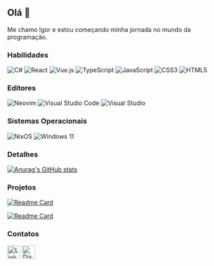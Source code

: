 ## Olá 👋

Me chamo Igor e estou começando minha jornada no mundo da programação.

### Habilidades

![C#](https://img.shields.io/badge/c%23-%23239120.svg?style=for-the-badge&logo=csharp&logoColor=white)
![React](https://img.shields.io/badge/react-%2320232a.svg?style=for-the-badge&logo=react&logoColor=%2361DAFB)
![Vue.js](https://img.shields.io/badge/vuejs-%2335495e.svg?style=for-the-badge&logo=vuedotjs&logoColor=%234FC08D)
![TypeScript](https://img.shields.io/badge/typescript-%23007ACC.svg?style=for-the-badge&logo=typescript&logoColor=white)
![JavaScript](https://img.shields.io/badge/javascript-%23323330.svg?style=for-the-badge&logo=javascript&logoColor=%23F7DF1E)
![CSS3](https://img.shields.io/badge/css3-%231572B6.svg?style=for-the-badge&logo=css3&logoColor=white)
![HTML5](https://img.shields.io/badge/html5-%23E34F26.svg?style=for-the-badge&logo=html5&logoColor=white)

### Editores

![Neovim](https://img.shields.io/badge/NeoVim-%2357A143.svg?&style=for-the-badge&logo=neovim&logoColor=white)
![Visual Studio Code](https://img.shields.io/badge/Visual%20Studio%20Code-0078d7.svg?style=for-the-badge&logo=visual-studio-code&logoColor=white)
![Visual Studio](https://img.shields.io/badge/Visual%20Studio-5C2D91.svg?style=for-the-badge&logo=visual-studio&logoColor=white)

### Sistemas Operacionais

![NixOS](https://img.shields.io/badge/NIXOS-5277C3.svg?style=for-the-badge&logo=NixOS&logoColor=white)
![Windows 11](https://img.shields.io/badge/Windows%2011-%230079d5.svg?style=for-the-badge&logo=Windows%2011&logoColor=white)

### Detalhes

[![Anurag's GitHub stats](https://github-readme-stats.vercel.app/api?username=monitzz&show_icons=true&theme=synthwave)](https://github.com/anuraghazra/github-readme-stats)

### Projetos

[![Readme Card](https://github-readme-stats.vercel.app/api/pin/?username=monitzz&repo=portfolio&theme=synthwave)](https://github.com/anuragharza/github-readme-stats)

[![Readme Card](https://github-readme-stats.vercel.app/api/pin/?username=monitzz&repo=color-generator&theme=synthwave)](https://github.com/anuragharza/github-readme-stats)

### Contatos

[<img src="https://img.shields.io/badge/linkedin-%230077B5.svg?style=for-the-badge&logo=linkedin&logoColor=white" alt="Linkedin" height="30">](https://www.linkedin.com/in/igor-borges-k%C3%BChl-09b001257/)
[<img src="https://img.shields.io/badge/Discord-%235865F2.svg?style=for-the-badge&logo=discord&logoColor=white" alt="Discord" height="30">](https://discord.com/users/1201863684117504020)
<!--
**monitzz/monitzz** is a ✨ _special_ ✨ repository because its `README.md` (this file) appears on your GitHub profile.

Here are some ideas to get you started:

- 🔭 I’m currently working on ...
- 🌱 I’m currently learning ...
- 👯 I’m looking to collaborate on ...
- 🤔 I’m looking for help with ...
- 💬 Ask me about ...
- 📫 How to reach me: ...
- 😄 Pronouns: ...
- ⚡ Fun fact: ...
-->

